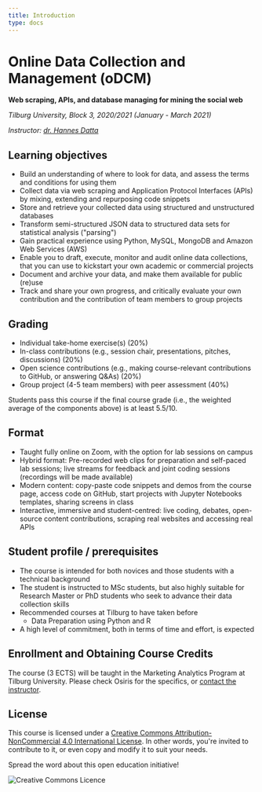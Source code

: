 ```yaml
---
title: Introduction
type: docs
---
```


# Online Data Collection and Management (oDCM)

**Web scraping, APIs, and database managing for mining the social web**

_Tilburg University, Block 3, 2020/2021 (January - March 2021)_

_Instructor: [dr. Hannes Datta](https://hannesdatta.com)_

<!--
## Glossary search

Already know what you're looking for? Search the __Glossary__ here.

-->

## Learning objectives

-	Build an understanding of where to look for data, and assess the terms and conditions for using them
- Collect data via web scraping and Application Protocol Interfaces (APIs) by mixing, extending and repurposing code snippets
- Store and retrieve your collected data using structured and unstructured databases
- Transform semi-structured JSON data to structured data sets for statistical analysis ("parsing")
- Gain practical experience using Python, MySQL, MongoDB and Amazon Web Services (AWS)
- Enable you to draft, execute, monitor and audit online data collections, that you can use to kickstart your own academic or commercial projects<!-- cronjobs-->
- Document and archive your data, and make them available for public (re)use
- Track and share your own progress, and critically evaluate your own contribution and the contribution of team members to group projects

## Grading

- Individual take-home exercise(s) (20%)
- In-class contributions (e.g., session chair, presentations, pitches, discussions) (20%)
- Open science contributions (e.g., making course-relevant contributions to GitHub, or answering Q&As) (20%)
- Group project (4-5 team members) with peer assessment (40%)

Students pass this course if the final course grade (i.e., the weighted average of the components above) is at least 5.5/10.

<!--
Elke toetsvorm (bijv. paper, exam, midterm) dient apart in Osiris te worden ingevoerd, met vermelding van minimum cijfer en wegingsfactor.

-->


## Format

- Taught fully online on Zoom, with the option for lab sessions on campus
- Hybrid format: Pre-recorded web clips for preparation and self-paced lab sessions; live streams for feedback and joint coding sessions (recordings will be made available)
- Modern content: copy-paste code snippets and demos from the course page, access code on GitHub, start projects with Jupyter Notebooks templates, sharing screens in class
- Interactive, immersive and student-centred: live coding, debates, open-source content contributions, scraping real websites and accessing real APIs
<!--, simulations, hackathon-->
<!-- work on VMs on AWS, code in SQL and R, compete on Kaggle, or work on own computer--; Coding Dojo student-=led analysis; while sharing screens-->

## Student profile / prerequisites

- The course is intended for both novices and those students with a technical background
- The student is instructed to MSc students, but also highly suitable for Research Master or PhD students who seek to advance their data collection skills
- Recommended courses at Tilburg to have taken before
    - Data Preparation using Python and R
- A high level of commitment, both in terms of time and effort, is expected

## Enrollment and Obtaining Course Credits

The course (3 ECTS) will be taught in the Marketing Analytics Program at Tilburg University. Please check Osiris for the specifics, or [contact the instructor](mailto:h.datta@tilburguniversity.edu).

## License

This course is licensed under a [Creative Commons Attribution-NonCommercial 4.0 International License](http://creativecommons.org/licenses/by-nc/4.0/). In other words, you're invited to contribute to it, or even copy and modify it to suit your needs.

Spread the word about this open education initiative!

![Creative Commons Licence](https://i.creativecommons.org/l/by-nc/4.0/88x31.png)
